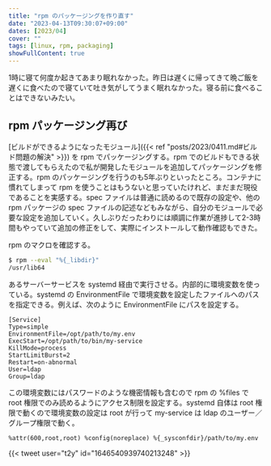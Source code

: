 ```yaml
---
title: "rpm のパッケージングを作り直す"
date: "2023-04-13T09:30:07+09:00"
dates: [2023/04]
cover: ""
tags: [linux, rpm, packaging]
showFullContent: true
---
```


1時に寝て何度か起きてあまり眠れなかった。昨日は遅くに帰ってきて晩ご飯を遅くに食べたので寝ていて吐き気がしてうまく眠れなかった。寝る前に食べることはできないみたい。

## rpm パッケージング再び

[ビルドができるようになったモジュール]({{< ref "posts/2023/0411.md#ビルド問題の解決" >}}) を rpm でパッケージングする。rpm でのビルドもできる状態で渡してもらえたので私が開発したモジュールを追加してパッケージングを修正する。rpm のパッケージングを行うのも5年ぶりといったところ。コンテナに慣れてしまって rpm を使うことはもうないと思っていたけれど、まだまだ現役であることを実感する。spec ファイルは普通に読めるので既存の設定や、他の rpm パッケージの spec ファイルの記述などもみながら、自分のモジュールで必要な設定を追加していく。久しぶりだったわりには順調に作業が進捗して2-3時間もやっていて追加の修正をして、実際にインストールして動作確認もできた。

rpm のマクロを確認する。

```bash
$ rpm --eval "%{_libdir}"
/usr/lib64
```

あるサーバーサービスを systemd 経由で実行させる。内部的に環境変数を使っている。systemd の EnvironmentFile で環境変数を設定したファイルへのパスを指定できる。例えば、次のように EnvironmentFile にパスを設定する。

```
[Service]
Type=simple
EnvironmentFile=/opt/path/to/my.env
ExecStart=/opt/path/to/bin/my-service
KillMode=process
StartLimitBurst=2
Restart=on-abnormal
User=ldap
Group=ldap
```

この環境変数にはパスワードのような機密情報も含むので rpm の %files で root 権限でのみ読めるようにアクセス制限を設定する。systemd 自体は root 権限で動くので環境変数の設定は root が行って my-service は ldap のユーザー／グループ権限で動く。

```
%attr(600,root,root) %config(noreplace) %{_sysconfdir}/path/to/my.env
```

{{< tweet user="t2y" id="1646540939740213248" >}}
